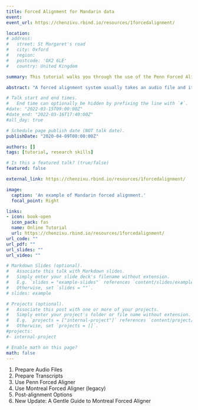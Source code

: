 ```yaml
---
title: Forced Alignment for Mandarin data
event: 
event_url: https://chenzixu.rbind.io/resources/1forcedalignment/

location: 
# address:
#   street: St Margaret's road
#   city: Oxford
#   region: 
#   postcode: 'OX2 6LE'
#   country: United Kingdom

summary: This tutorial walks you through the use of the Penn Forced Aligner (P2FA) and the Montreal Forced Aligner (MFA) on Mandarin data, from data preparation and installation to post-aligning processing. It integrates curated online resources along with original code snippets to streamline the workflow.<br><i class="fas fa-star"></i>&nbsp;<i class="fas fa-star"></i>&nbsp;<i class="fas fa-star"></i>&nbsp;<i class="fas fa-star"></i>&nbsp;<i class="fas fa-star"></i>&nbsp;<i class="fas fa-star"></i> 6 Chapters<br><br><i class="fas fa-terminal"></i> Unix Shell&nbsp; <i class="fab fa-python"></i> Python&nbsp; <i class="fab fa-readme"></i> Montreal Forced Aligner&nbsp; <i class="fab fa-readme"></i> Penn Forced Aligner<br> <br><a href="https://chenzixu.rbind.io/resources/1forcedalignment/fa1/"><i class="fas fa-star"></i>&nbsp;Prepare Audio Files</a> <br><a href="https://chenzixu.rbind.io/resources/1forcedalignment/fa2/"><i class="fas fa-star"></i>&nbsp;Prepare Transcripts</a> <br><a href="https://chenzixu.rbind.io/resources/1forcedalignment/fa3/"><i class="fas fa-star"></i>&nbsp;Use Penn Forced Aligner</a> <br><a href="https://chenzixu.rbind.io/resources/1forcedalignment/fa4/"><i class="fas fa-star"></i>&nbsp;Use Montreal Forced Aligner (legacy)</a> <br><a href="https://chenzixu.rbind.io/resources/1forcedalignment/fa5/"><i class="fas fa-star"></i>&nbsp;Post-alignment Options</a> <br><a href="https://chenzixu.rbind.io/resources/1forcedalignment/fa6/"><i class="fas fa-star"></i>&nbsp;New Update&#58; A Gentle Guide to Montreal Forced Aligner</a>

abstract: "A forced alignment system usually takes an audio file and its corresponding transcript as input and returns a text file, which is time-aligned at the phone and word levels. This tutorial walks you through the use of the Penn Forced Aligner (P2FA) and the Montreal Forced Aligner (MFA) on Mandarin data, from data preparation and installation to post-aligning processing. It integrates curated online resources along with original code snippets to streamline the workflow."

# Talk start and end times.
#   End time can optionally be hidden by prefixing the line with `#`.
#date: "2022-03-15T09:00:00Z"
#date_end: "2022-03-16T17:40:00Z"
#all_day: true

# Schedule page publish date (NOT talk date).
publishDate: "2020-04-09T00:00:00Z"

authors: []
tags: [tutorial, research skills]

# Is this a featured talk? (true/false)
featured: false

external_link: https://chenzixu.rbind.io/resources/1forcedalignment/

image:
  caption: 'An example of Mandarin forced alignment.'
  focal_point: Right

links:
- icon: book-open
  icon_pack: fas
  name: Online Tutorial
  url: https://chenzixu.rbind.io/resources/1forcedalignment/
url_code: ""
url_pdf: ""
url_slides: ""
url_video: ""

# Markdown Slides (optional).
#   Associate this talk with Markdown slides.
#   Simply enter your slide deck's filename without extension.
#   E.g. `slides = "example-slides"` references `content/slides/example-slides.md`.
#   Otherwise, set `slides = ""`.
# slides: example

# Projects (optional).
#   Associate this post with one or more of your projects.
#   Simply enter your project's folder or file name without extension.
#   E.g. `projects = ["internal-project"]` references `content/project/deep-learning/index.md`.
#   Otherwise, set `projects = []`.
#projects:
#- internal-project

# Enable math on this page?
math: false
---
```


1. Prepare Audio Files
2. Prepare Transcripts
3. Use Penn Forced Aligner
4. Use Montreal Forced Aligner (legacy)
5. Post-alignment Options
6. New Update: A Gentle Guide to Montreal Forced Aligner